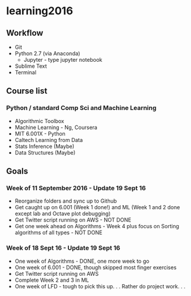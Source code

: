 # learning2016

## Workflow

* Git
* Python 2.7 (via Anaconda)
	* Jupyter - type jupyter notebook
* Sublime Text
* Terminal


## Course list
### Python / standard Comp Sci and Machine Learning
* Algorithmic Toolbox
* Machine Learning - Ng, Coursera
* MIT 6.001X - Python
* Caltech Learning from Data
* Stats Inference (Maybe)
* Data Structures (Maybe)

## Goals 
### Week of 11 September 2016 - Update 19 Sept 16
* Reorganize folders and sync up to Github
* Get caught up on 6.001 (Week 1 done!) and ML (Week 1 and 2 done except lab and Octave plot debugging)
* Get Twitter script running on AWS - NOT DONE
* Get one week ahead on Algorithms - Week 4 plus focus on Sorting algorithms of all types - NOT DONE

### Week of 18 Sept 16 - Update 19 Sept 16
* One week of Algorithms - DONE, one more week to go
* One week of 6.001 - DONE, though skipped most finger exercises
* Get Twitter script running on AWS
* Complete Week 2 and 3 in ML
* One week of LFD - tough to pick this up. . .   Rather do project work. . . 
	



